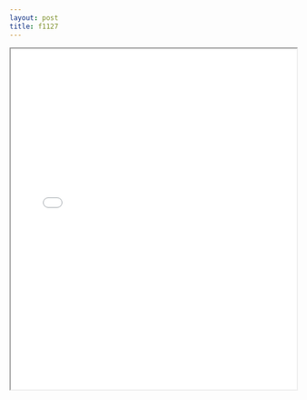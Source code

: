 ```yaml
---
layout: post
title: f1127
---
```


<div class="pdf-container">
<iframe src="/ea/assets/pdfs/forms/f1127.pdf" height="600" width="100%" allowFullScreen="true"></iframe>
</div>

